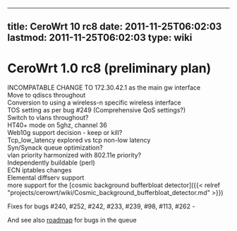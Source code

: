 
---
title: CeroWrt 10 rc8
date: 2011-11-25T06:02:03
lastmod: 2011-11-25T06:02:03
type: wiki
---
CeroWrt 1.0 rc8 (preliminary plan)
==================================

INCOMPATABLE CHANGE TO 172.30.42.1 as the main gw interface\
Move to qdiscs throughout\
Conversion to using a wireless-n specific wireless interface\
TOS setting as per bug \#249 (Comprehensive QoS settings?)\
Switch to vlans throughout?\
HT40+ mode on 5ghz, channel 36\
Web10g support decision - keep or kill?\
Tcp\_low\_latency explored vs tcp non-low latency\
Syn/Synack queue optimization?\
vlan priority harmonized with 802.11e priority?\
Independently buildable (perl)\
ECN iptables changes\
Elemental diffserv support\
more support for the [cosmic background bufferbloat detector]({{< relref "projects/cerowrt/wiki/Cosmic_background_bufferbloat_detector.md" >}})

Fixes for bugs \#240, \#252, \#242, \#233, \#239, \#98, \#113, \#262 -

And see also
[roadmap](http://www.bufferbloat.net/projects/cerowrt/roadmap) for bugs
in the queue
